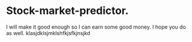 # Stock-market-predictor.
I will make it good enough so I can earn some good money.
I hope you do as well.
klasjdklsjmklshfkjsfkjnsjkd
